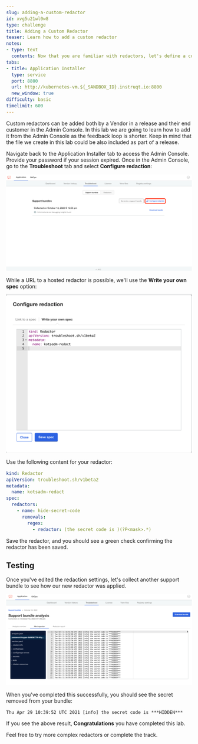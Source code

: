 ```yaml
---
slug: adding-a-custom-redactor
id: xvg5u21wl0w8
type: challenge
title: Adding a Custom Redactor
teaser: Learn how to add a custom redactor
notes:
- type: text
  contents: Now that you are familiar with redactors, let's define a custom one!
tabs:
- title: Application Installer
  type: service
  port: 8800
  url: http://kubernetes-vm.${_SANDBOX_ID}.instruqt.io:8800
  new_window: true
difficulty: basic
timelimit: 600
---
```


Custom redactors can be added both by a Vendor in a release and their end customer in the Admin Console. In this lab we are going to learn how to add it from the Admin Console as the feedback loop is shorter. Keep in mind that the file we create in this lab could be also included as part of a release.

Navigate back to the Application Installer tab to access the Admin Console. Provide your password if your session expired. Once in the Admin Console, go to the **Troubleshoot** tab and select **Configure redaction**:

<p align="center"><img src="../assets/red-ac-conf.png" width=600></img></p>

While a URL to a hosted redactor is possible, we'll use the **Write your own spec** option:

<p align="center"><img src="../assets/red-ac-redactor.png" width=600></img></p>

Use the following content for your redactor:

```yaml
kind: Redactor
apiVersion: troubleshoot.sh/v1beta2
metadata:
  name: kotsadm-redact
spec:
  redactors:
    - name: hide-secret-code
      removals:
        regex:
          - redactor: (the secret code is )(?P<mask>.*)
```
Save the redactor, and you should see a green check confirming the redactor has been saved.

## Testing

Once you've edited the redaction settings, let's collect another support bundle to see how our new redactor was applied.

<p align="center"><img src="../assets/red-ac-redacted-results.png" width=600></img></p>

When you've completed this successfully, you should see the secret removed from your bundle:

```text
Thu Apr 29 10:39:52 UTC 2021 [info] the secret code is ***HIDDEN***
```

If you see the above result, **Congratulations** you have completed this lab.

Feel free to try more complex redactors or complete the track.
